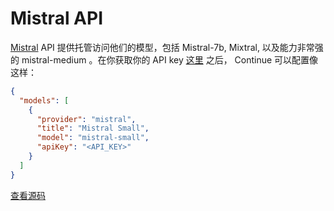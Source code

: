 # Mistral API

[Mistral](https://mistral.ai) API 提供托管访问他们的模型，包括 Mistral-7b, Mixtral, 以及能力非常强的 mistral-medium 。在你获取你的 API key [这里](https://docs.mistral.ai/) 之后， Continue 可以配置像这样：

```json title="~/.continue/config.json"
{
  "models": [
    {
      "provider": "mistral",
      "title": "Mistral Small",
      "model": "mistral-small",
      "apiKey": "<API_KEY>"
    }
  ]
}
```

[查看源码](https://github.com/continuedev/continue/blob/main/core/llm/llms/Mistral.ts)
